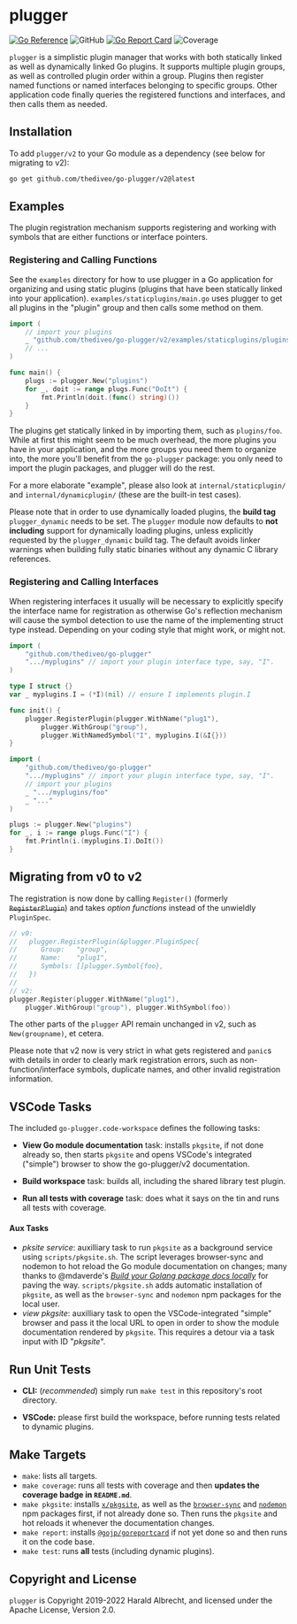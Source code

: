 # plugger

[![Go Reference](https://pkg.go.dev/badge/github.com/thediveo/go-plugger.svg)](https://pkg.go.dev/github.com/thediveo/go-plugger/v2)
![GitHub](https://img.shields.io/github/license/thediveo/go-plugger)
[![Go Report Card](https://goreportcard.com/badge/github.com/thediveo/go-plugger/v2)](https://goreportcard.com/report/github.com/thediveo/go-plugger/v2)
![Coverage](https://img.shields.io/badge/Coverage-100.0%25-brightgreen)

`plugger` is a simplistic plugin manager that works with both statically linked
as well as dynamically linked Go plugins. It supports multiple plugin groups, as
well as controlled plugin order within a group. Plugins then register named
functions or named interfaces belonging to specific groups. Other application
code finally queries the registered functions and interfaces, and then calls
them as needed.

## Installation

To add `plugger/v2` to your Go module as a dependency (see below for migrating
to v2):

```bash
go get github.com/thediveo/go-plugger/v2@latest
```

## Examples

The plugin registration mechanism supports registering and working with symbols
that are either functions or interface pointers.

### Registering and Calling Functions

See the `examples` directory for how to use plugger in a Go application for
organizing and using static plugins (plugins that have been statically linked
into your application). `examples/staticplugins/main.go` uses plugger to
get all plugins in the "plugin" group and then calls some method on them.

```go
import (
    // import your plugins
    _ "github.com/thediveo/go-plugger/v2/examples/staticplugins/plugins/foo"
    // ...
)

func main() {
    plugs := plugger.New("plugins")
    for _, doit := range plugs.Func("DoIt") {
        fmt.Println(doit.(func() string)())
    }
}
```

The plugins get statically linked in by importing them, such as `plugins/foo`.
While at first this might seem to be much overhead, the more plugins you have
in your application, and the more groups you need them to organize into, the
more you'll benefit from the `go-plugger` package: you only need to import
the plugin packages, and plugger will do the rest.

For a more elaborate "example", please also look at `internal/staticplugin/`
and `internal/dynamicplugin/` (these are the built-in test cases).

Please note that in order to use dynamically loaded plugins, the **build tag**
`plugger_dynamic` needs to be set. The `plugger` module now defaults to **not
including** support for dynamically loading plugins, unless explicitly requested
by the `plugger_dynamic` build tag. The default avoids linker warnings when
building fully static binaries without any dynamic C library references.

### Registering and Calling Interfaces

When registering interfaces it usually will be necessary to explicitly specify
the interface name for registration as otherwise Go's reflection mechanism will
cause the symbol detection to use the name of the implementing struct type
instead. Depending on your coding style that might work, or might not.

```go
import (
    "github.com/thediveo/go-plugger"
    ".../myplugins" // import your plugin interface type, say, "I".
)

type I struct {}
var _ myplugins.I = (*I)(nil) // ensure I implements plugin.I

func init() {
    plugger.RegisterPlugin(plugger.WithName("plug1"),
        plugger.WithGroup("group"),
        plugger.WithNamedSymbol("I", myplugins.I(&I{}))
}
```

```go
import (
    "github.com/thediveo/go-plugger"
    ".../myplugins" // import your plugin interface type, say, "I".
    // import your plugins
    _ ".../myplugins/foo"
    _ "..."
)

plugs := plugger.New("plugins")
for _, i := range plugs.Func("I") {
    fmt.Println(i.(myplugins.I).DoIt())
}
```

## Migrating from v0 to v2

The registration is now done by calling `Register()` (formerly
~~`RegisterPlugin`~~) and takes _option functions_ instead of the unwieldly
`PluginSpec`.

```go
// v0:
//   plugger.RegisterPlugin(&plugger.PluginSpec{
//      Group:   "group",
//      Name:    "plug1",
//      Symbols: []plugger.Symbol{foo},
//   })
//
// v2:
plugger.Register(plugger.WithName("plug1"), 
    plugger.WithGroup("group"), plugger.WithSymbol(foo))
```

The other parts of the `plugger` API remain unchanged in v2, such as
`New(groupname)`, et cetera.

Please note that v2 now is very strict in what gets registered and `panic`s with
details in order to clearly mark registration errors, such as
non-function/interface symbols, duplicate names, and other invalid registration
information.

## VSCode Tasks

The included `go-plugger.code-workspace` defines the following tasks:

- **View Go module documentation** task: installs `pkgsite`, if not done already
  so, then starts `pkgsite` and opens VSCode's integrated ("simple") browser to
  show the go-plugger/v2 documentation.

- **Build workspace** task: builds all, including the shared library test
  plugin.

- **Run all tests with coverage** task: does what it says on the tin and runs
  all tests with coverage.

#### Aux Tasks

- _pksite service_: auxilliary task to run `pkgsite` as a background service
  using `scripts/pkgsite.sh`. The script leverages browser-sync and nodemon to
  hot reload the Go module documentation on changes; many thanks to @mdaverde's
  [_Build your Golang package docs
  locally_](https://mdaverde.com/posts/golang-local-docs) for paving the way.
  `scripts/pkgsite.sh` adds automatic installation of `pkgsite`, as well as the
  `browser-sync` and `nodemon` npm packages for the local user.
- _view pkgsite_: auxilliary task to open the VSCode-integrated "simple" browser
  and pass it the local URL to open in order to show the module documentation
  rendered by `pkgsite`. This requires a detour via a task input with ID
  "_pkgsite_".

## Run Unit Tests

- **CLI:** (_recommended_) simply run `make test` in this repository's root
  directory.

- **VSCode:** please first build the workspace, before running tests related to
  dynamic plugins.

## Make Targets

- `make`: lists all targets.
- `make coverage`: runs all tests with coverage and then **updates the coverage
  badge in `README.md`**.
- `make pkgsite`: installs [`x/pkgsite`](golang.org/x/pkgsite/cmd/pkgsite), as
  well as the [`browser-sync`](https://www.npmjs.com/package/browser-sync) and
  [`nodemon`](https://www.npmjs.com/package/nodemon) npm packages first, if not
  already done so. Then runs the `pkgsite` and hot reloads it whenever the
  documentation changes.
- `make report`: installs
  [`@gojp/goreportcard`](https://github.com/gojp/goreportcard) if not yet done
  so and then runs it on the code base.
- `make test`: runs **all** tests (including dynamic plugins).

## Copyright and License

`plugger` is Copyright 2019-2022 Harald Albrecht, and licensed under the Apache
License, Version 2.0.

